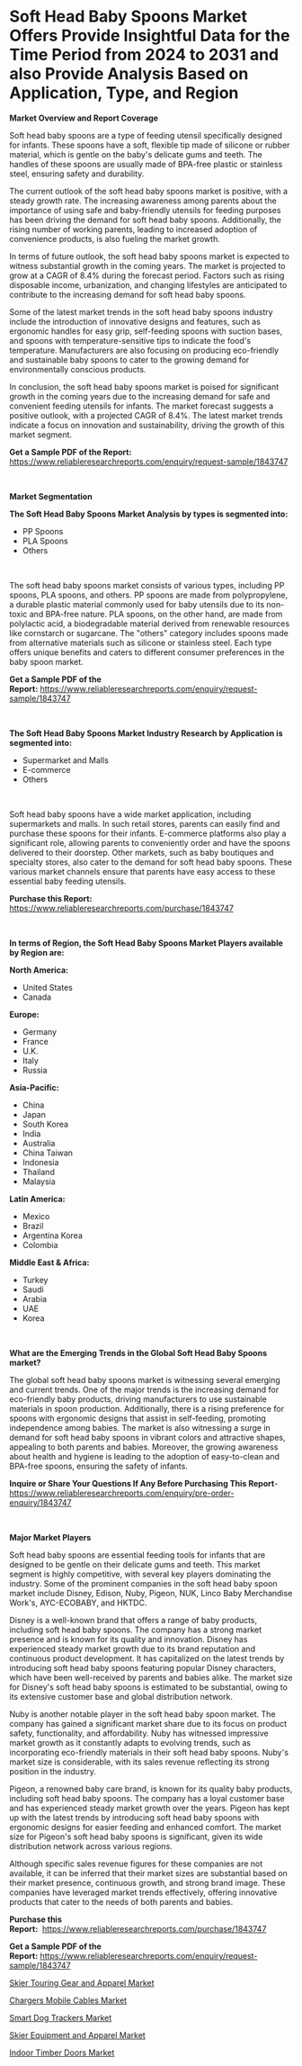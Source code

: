 <p><h1>Soft Head Baby Spoons Market Offers Provide Insightful Data for the Time Period from 2024 to 2031 and also Provide Analysis Based on Application, Type, and Region</h1></p><p><strong>Market Overview and Report Coverage</strong></p>
<p><p>Soft head baby spoons are a type of feeding utensil specifically designed for infants. These spoons have a soft, flexible tip made of silicone or rubber material, which is gentle on the baby's delicate gums and teeth. The handles of these spoons are usually made of BPA-free plastic or stainless steel, ensuring safety and durability.</p><p>The current outlook of the soft head baby spoons market is positive, with a steady growth rate. The increasing awareness among parents about the importance of using safe and baby-friendly utensils for feeding purposes has been driving the demand for soft head baby spoons. Additionally, the rising number of working parents, leading to increased adoption of convenience products, is also fueling the market growth.</p><p>In terms of future outlook, the soft head baby spoons market is expected to witness substantial growth in the coming years. The market is projected to grow at a CAGR of 8.4% during the forecast period. Factors such as rising disposable income, urbanization, and changing lifestyles are anticipated to contribute to the increasing demand for soft head baby spoons.</p><p>Some of the latest market trends in the soft head baby spoons industry include the introduction of innovative designs and features, such as ergonomic handles for easy grip, self-feeding spoons with suction bases, and spoons with temperature-sensitive tips to indicate the food's temperature. Manufacturers are also focusing on producing eco-friendly and sustainable baby spoons to cater to the growing demand for environmentally conscious products.</p><p>In conclusion, the soft head baby spoons market is poised for significant growth in the coming years due to the increasing demand for safe and convenient feeding utensils for infants. The market forecast suggests a positive outlook, with a projected CAGR of 8.4%. The latest market trends indicate a focus on innovation and sustainability, driving the growth of this market segment.</p></p>
<p><strong>Get a Sample PDF of the Report:</strong> <a href="https://www.reliableresearchreports.com/enquiry/request-sample/1843747">https://www.reliableresearchreports.com/enquiry/request-sample/1843747</a></p>
<p>&nbsp;</p>
<p><strong>Market Segmentation</strong></p>
<p><strong>The Soft Head Baby Spoons Market Analysis by types is segmented into:</strong></p>
<p><ul><li>PP Spoons</li><li>PLA Spoons</li><li>Others</li></ul></p>
<p>&nbsp;</p>
<p><p>The soft head baby spoons market consists of various types, including PP spoons, PLA spoons, and others. PP spoons are made from polypropylene, a durable plastic material commonly used for baby utensils due to its non-toxic and BPA-free nature. PLA spoons, on the other hand, are made from polylactic acid, a biodegradable material derived from renewable resources like cornstarch or sugarcane. The "others" category includes spoons made from alternative materials such as silicone or stainless steel. Each type offers unique benefits and caters to different consumer preferences in the baby spoon market.</p></p>
<p><strong>Get a Sample PDF of the Report:</strong>&nbsp;<a href="https://www.reliableresearchreports.com/enquiry/request-sample/1843747">https://www.reliableresearchreports.com/enquiry/request-sample/1843747</a></p>
<p>&nbsp;</p>
<p><strong>The Soft Head Baby Spoons Market Industry Research by Application is segmented into:</strong></p>
<p><ul><li>Supermarket and Malls</li><li>E-commerce</li><li>Others</li></ul></p>
<p>&nbsp;</p>
<p><p>Soft head baby spoons have a wide market application, including supermarkets and malls. In such retail stores, parents can easily find and purchase these spoons for their infants. E-commerce platforms also play a significant role, allowing parents to conveniently order and have the spoons delivered to their doorstep. Other markets, such as baby boutiques and specialty stores, also cater to the demand for soft head baby spoons. These various market channels ensure that parents have easy access to these essential baby feeding utensils.</p></p>
<p><strong>Purchase this Report:</strong>&nbsp; <a href="https://www.reliableresearchreports.com/purchase/1843747">https://www.reliableresearchreports.com/purchase/1843747</a></p>
<p>&nbsp;</p>
<p><strong>In terms of Region, the Soft Head Baby Spoons Market Players available by Region are:</strong></p>
<p>
    <p> <strong> North America: </strong>
        <ul>
            <li>United States</li>
            <li>Canada</li>
        </ul>
        </p> 
    <p> <strong> Europe: </strong>
        <ul>
            <li>Germany</li>
            <li>France</li>
            <li>U.K.</li>
            <li>Italy</li>
            <li>Russia</li>
        </ul>
        </p> 
    <p> <strong> Asia-Pacific: </strong>
        <ul>
            <li>China</li>
            <li>Japan</li>
            <li>South Korea</li>
            <li>India</li>
            <li>Australia</li>
            <li>China Taiwan</li>
            <li>Indonesia</li>
            <li>Thailand</li>
            <li>Malaysia</li>
        </ul>
        </p> 
    <p> <strong> Latin America: </strong>
        <ul>
            <li>Mexico</li>
            <li>Brazil</li>
            <li>Argentina Korea</li>
            <li>Colombia</li>
        </ul>
        </p> 
    <p> <strong> Middle East & Africa: </strong>
        <ul>
            <li>Turkey</li>
            <li>Saudi</li>
            <li>Arabia</li>
            <li>UAE</li>
            <li>Korea</li>
        </ul>
    </p>
    </p>
<p>&nbsp;</p>
<p><strong>What are the Emerging Trends in the Global Soft Head Baby Spoons market?</strong></p>
<p><p>The global soft head baby spoons market is witnessing several emerging and current trends. One of the major trends is the increasing demand for eco-friendly baby products, driving manufacturers to use sustainable materials in spoon production. Additionally, there is a rising preference for spoons with ergonomic designs that assist in self-feeding, promoting independence among babies. The market is also witnessing a surge in demand for soft head baby spoons in vibrant colors and attractive shapes, appealing to both parents and babies. Moreover, the growing awareness about health and hygiene is leading to the adoption of easy-to-clean and BPA-free spoons, ensuring the safety of infants.</p></p>
<p><strong>Inquire or Share Your Questions If Any Before Purchasing This Report</strong>- <a href="https://www.reliableresearchreports.com/enquiry/pre-order-enquiry/1843747">https://www.reliableresearchreports.com/enquiry/pre-order-enquiry/1843747</a></p>
<p>&nbsp;</p>
<p><strong>Major Market Players</strong></p>
<p><p>Soft head baby spoons are essential feeding tools for infants that are designed to be gentle on their delicate gums and teeth. This market segment is highly competitive, with several key players dominating the industry. Some of the prominent companies in the soft head baby spoon market include Disney, Edison, Nuby, Pigeon, NUK, Linco Baby Merchandise Work's, AYC-ECOBABY, and HKTDC.</p><p>Disney is a well-known brand that offers a range of baby products, including soft head baby spoons. The company has a strong market presence and is known for its quality and innovation. Disney has experienced steady market growth due to its brand reputation and continuous product development. It has capitalized on the latest trends by introducing soft head baby spoons featuring popular Disney characters, which have been well-received by parents and babies alike. The market size for Disney's soft head baby spoons is estimated to be substantial, owing to its extensive customer base and global distribution network.</p><p>Nuby is another notable player in the soft head baby spoon market. The company has gained a significant market share due to its focus on product safety, functionality, and affordability. Nuby has witnessed impressive market growth as it constantly adapts to evolving trends, such as incorporating eco-friendly materials in their soft head baby spoons. Nuby's market size is considerable, with its sales revenue reflecting its strong position in the industry.</p><p>Pigeon, a renowned baby care brand, is known for its quality baby products, including soft head baby spoons. The company has a loyal customer base and has experienced steady market growth over the years. Pigeon has kept up with the latest trends by introducing soft head baby spoons with ergonomic designs for easier feeding and enhanced comfort. The market size for Pigeon's soft head baby spoons is significant, given its wide distribution network across various regions.</p><p>Although specific sales revenue figures for these companies are not available, it can be inferred that their market sizes are substantial based on their market presence, continuous growth, and strong brand image. These companies have leveraged market trends effectively, offering innovative products that cater to the needs of both parents and babies.</p></p>
<p><strong>Purchase this Report:</strong>&nbsp;&nbsp;<a href="https://www.reliableresearchreports.com/purchase/1843747">https://www.reliableresearchreports.com/purchase/1843747</a></p>
<p></p>
<p><strong>Get a Sample PDF of the Report:</strong>&nbsp;<a href="https://www.reliableresearchreports.com/enquiry/request-sample/1843747">https://www.reliableresearchreports.com/enquiry/request-sample/1843747</a></p>
<p><p><a href="https://github.com/luckyshygirl/Market-Research-Report-List-2/blob/main/skier-touring-gear-and-apparel-market.md">Skier Touring Gear and Apparel Market</a></p><p><a href="https://github.com/gdfhhhj/Market-Research-Report-List-2/blob/main/chargers-mobile-cables-market.md">Chargers Mobile Cables Market</a></p><p><a href="https://github.com/vimar16th/Market-Research-Report-List-2/blob/main/smart-dog-trackers-market.md">Smart Dog Trackers Market</a></p><p><a href="https://github.com/gulaimolin/Market-Research-Report-List-2/blob/main/skier-equipment-and-apparel-market.md">Skier Equipment and Apparel Market</a></p><p><a href="https://github.com/sofayahoo2023/Market-Research-Report-List-2/blob/main/indoor-timber-doors-market.md">Indoor Timber Doors Market</a></p></p>